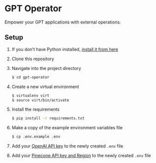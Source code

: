 # GPT Operator

Empower your GPT applications with external operations.

## Setup

1. If you don’t have Python installed, [install it from here](https://www.python.org/downloads/)

2. Clone this repository

3. Navigate into the project directory

   ```bash
   $ cd gpt-operator
   ```

4. Create a new virtual environment

   ```bash
   $ virtualenv virt
   $ source virt/bin/activate
   ```

5. Install the requirements

   ```bash
   $ pip install -r requirements.txt
   ```

6. Make a copy of the example environment variables file

   ```bash
   $ cp .env.example .env
   ```

7. Add your [OpenAI API key](https://beta.openai.com/account/api-keys) to the newly created `.env` file

8. Add your [Pinecone API key and Region](https://docs.pinecone.io/docs/quickstart) to the newly created `.env` file